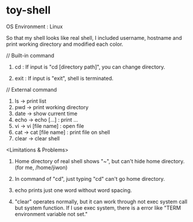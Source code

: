 # toy-shell

OS Environment : Linux

So that my shell looks like real shell, I included username, hostname and print working directory and modified each color.

// Built-in command

1) cd : If input is "cd [directory path]", you can change directory. 

2) exit : If input is "exit", shell is terminated.

// External command

1) ls -> print list
2) pwd -> print working directory
3) date -> show current time
4) echo -> echo [...] : print ...
5) vi -> vi [file name] : open file
6) cat -> cat [file name] : print file on shell
7) clear -> clear shell

<Limitations & Problems>

1) Home directory of real shell shows "~", but can't hide home directory. (for me, /home/jiwon)

2) In command of "cd", just typing "cd" can't go home directory.

3) echo prints just one word without word spacing.

4) "clear" operates normally, but it can work through not exec system call but system function. If I use exec system, there is a error like "TERM environment variable not set." 


